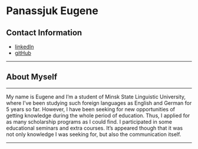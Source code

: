 
# Panassjuk Eugene

## Contact Information
* [linkedIn](https://www.linkedin.com/feed/)
* [gitHub](https://github.com/eugeniyScotch)

----

## About Myself 

*****

My name is Eugene and I’m a student of Minsk State Linguistic University, where I’ve been studying such foreign languages as English and German for 5 years so far. However, I have been seeking for new opportunities of getting knowledge during the whole period of education. Thus, I applied for as many scholarship programs as I could find. I participated in some educational seminars and extra courses. It’s appeared though that it was not only knowledge I was seeking for, but also the communication itself. 

*****


